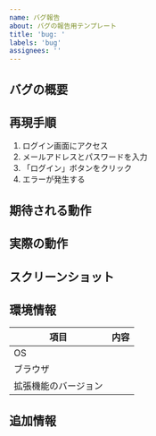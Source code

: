 ```yaml
---
name: バグ報告
about: バグの報告用テンプレート
title: 'bug: '
labels: 'bug'
assignees: ''
---
```


## バグの概要

<!-- バグの内容を1-2文で簡潔に説明してください -->
<!-- 例: ログインボタンをクリックしても反応がない -->

## 再現手順

<!-- バグを再現するための手順を具体的に記載してください -->
<!-- 例: -->
1. ログイン画面にアクセス
2. メールアドレスとパスワードを入力
3. 「ログイン」ボタンをクリック
4. エラーが発生する

## 期待される動作

<!-- 本来期待される動作を説明してください -->
<!-- 例: ログインボタンをクリックするとダッシュボード画面に遷移する -->

## 実際の動作

<!-- 実際に起きている動作を説明してください -->
<!-- 例: ログインボタンをクリックしても何も反応がなく、画面遷移しない -->

## スクリーンショット

<!-- 可能であれば、問題の説明に役立つスクリーンショットを添付してください -->
<!-- 例: エラーメッセージのスクリーンショット -->

## 環境情報

| 項目 | 内容 |
|------|------|
| OS | <!-- 例: Windows 10 Home 22H2 --> |
| ブラウザ | <!-- 例: Google Chrome 120.0.6099.109 --> |
| 拡張機能のバージョン | <!-- 例: pre-Alpha-0.1.0 --> |

## 追加情報

<!-- その他、問題の解決に役立つ情報があれば記載してください -->
<!-- 例: -->
<!-- - エラーメッセージの内容 -->
<!-- - 問題が発生する特定の条件 -->
<!-- - 既に試した解決策 --> 
 